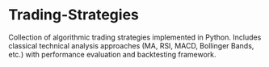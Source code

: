 # Trading-Strategies
Collection of algorithmic trading strategies implemented in Python. Includes classical technical analysis approaches (MA, RSI, MACD, Bollinger Bands, etc.) with performance evaluation and backtesting framework.
